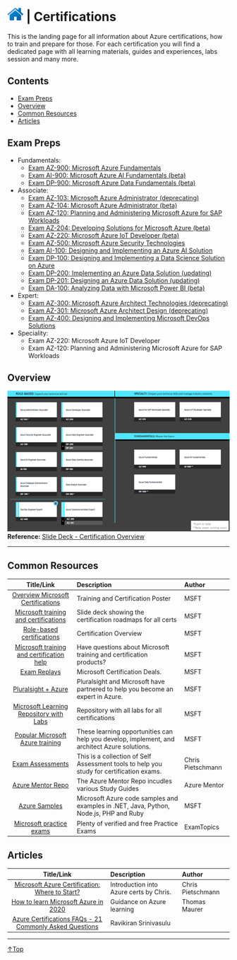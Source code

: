 # [![Home](/img/home.png)](../../README.md "Home") | Certifications 
This is the landing page for all information about Azure certifications, how to train and prepare for those.
For each certification you will find a dedicated page with all learning materials, guides and experiences, labs session and many more.

## Contents
- [Exam Preps](#exam-preps)
- [Overview](#overview)
- [Common Resources](#common-resources)
- [Articles](#articles)


## Exam Preps
  - Fundamentals:
    - [Exam AZ-900: Microsoft Azure Fundamentals](az-900.md)
    - [Exam AI-900: Microsoft Azure AI Fundamentals (beta)](ai-900.md)
    - [Exam DP-900: Microsoft Azure Data Fundamentals (beta)](dp-900.md)
  - Associate:
    - [Exam AZ-103: Microsoft Azure Administrator (deprecating)](az-103.md)
    - [Exam AZ-104: Microsoft Azure Administrator (beta)](az-104.md)
    - [Exam AZ-120: Planning and Administering Microsoft Azure for SAP Workloads](az-120.md)
    - [Exam AZ-204: Developing Solutions for Microsoft Azure (beta)](az-204.md)
    - [Exam AZ-220: Microsoft Azure IoT Developer (beta)](az-220.md)
    - [Exam AZ-500: Microsoft Azure Security Technologies](az-500.md)
    - [Exam AI-100: Designing and Implementing an Azure AI Solution](ai-100.md)
    - [Exam DP-100: Designing and Implementing a Data Science Solution on Azure](dp-100.md)
    - [Exam DP-200: Implementing an Azure Data Solution (updating)](dp-200.md)
    - [Exam DP-201: Designing an Azure Data Solution (updating)](dp-201.md)
    - [Exam DA-100: Analyzing Data with Microsoft Power BI (beta)](da-100.md)
  - Expert:
    - [Exam AZ-300: Microsoft Azure Architect Technologies (deprecating)](az-300.md)
    - [Exam AZ-301: Microsoft Azure Architect Design (deprecating)](az-301.md)
    - [Exam AZ-400: Designing and Implementing Microsoft DevOps Solutions](az-400.md)
  - Speciality:
    - Exam AZ-220: Microsoft Azure IoT Developer
    - Exam AZ-120: Planning and Administering Microsoft Azure for SAP Workloads

## Overview
![Overview](/img/cert-overview.png)
**Reference:** [Slide Deck - Certification Overview](https://query.prod.cms.rt.microsoft.com/cms/api/am/binary/RWtQJJ) 
___

## Common Resources
|                                                Title/Link                                                 | Description                                                                                  | Author            |
| :-------------------------------------------------------------------------------------------------------: | :------------------------------------------------------------------------------------------- | :---------------- |
|                    [Overview Microsoft Certifications](http://aka.ms/TrainCertPoster)                     | Training and Certification Poster                                                            | MSFT              |
| [Microsoft training and certifications](https://query.prod.cms.rt.microsoft.com/cms/api/am/binary/RWtQJJ) | Slide deck showing the certification roadmaps for all certs                                  | MSFT              |
|     [Role-based certifications](https://www.microsoft.com/en-us/learning/certification-overview.aspx)     | Certification Overview                                                                       | MSFT              |
|  [Microsoft training and certification help](https://docs.microsoft.com/en-us/learn/certifications/help)  | Have questions about Microsoft training and certification products?                          | MSFT              |
|                [Exam Replays](https://docs.microsoft.com/en-us/learn/certifications/deals)                | Microsoft Certification Deals.                                                               | MSFT              |
|                [Pluralsight + Azure](https://www.pluralsight.com/partners/microsoft/azure)                | Pluralsight and Microsoft have partnered to help you become an expert in Azure.              | MSFT              |
|              [Microsoft Learning Repository with Labs](https://github.com/MicrosoftLearning)              | Repository with all labs for all certifications                                              | MSFT              |
|     [Popular Microsoft Azure training](https://www.microsoft.com/en-us/learning/azure-training.aspx)      | These learning opportunities can help you develop, implement, and architect Azure solutions. | MSFT              |
|                    [Exam Assessments](https://github.com/Build5Nines/exam-assessments)                    | This is a collection of Self Assessment tools to help you study for certification exams.     | Chris Pietschmann |
|                            [Azure Mentor Repo](https://github.com/AzureMentor)                            | The Azure Mentor Repo incudles various Study Guides                                          | Azure Mentor      |
|                             [Azure Samples](https://github.com/Azure-Samples)                             | Microsoft Azure code samples and examples in .NET, Java, Python, Node.js, PHP and Ruby       | MSFT              |
|                  [Microsoft practice exams](https://www.examtopics.com/exams/microsoft/)                  | Plenty of verified and free Practice Exams                                                   | ExamTopics        |


## Articles
|                                                       Title/Link                                                        | Description                             | Author            |
| :---------------------------------------------------------------------------------------------------------------------: | :-------------------------------------- | :---------------- |
| [Microsoft Azure Certification: Where to Start?](https://build5nines.com/microsoft-azure-certification-where-to-start/) | Introduction into Azure certs by Chris. | Chris Pietschmann |
|    [How to learn Microsoft Azure in 2020](https://www.thomasmaurer.ch/2019/12/how-to-learn-microsoft-azure-in-2020/)    | Guidance on Azure learning              | Thomas Maurer     |
|       [Azure Certifications FAQs - 21 Commonly Asked Questions](https://ravikirans.com/faqs-azure-certification/)       | Ravikiran Srinivasulu                   |


___
 <a href="#top" title="Back to the top.">↑Top</a>